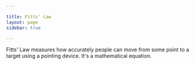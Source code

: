 ```yaml
---

title: Fitts' Law
layout: page
sidebar: true

---
```


Fitts' Law measures how accurately people can move from some point to a target using a pointing device. It's a mathematical equation. 
